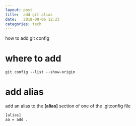 ```yaml
---
layout: post
title:  add git alias 
date:   2018-09-06 12:23 
categories: tech 
---
```

how to add git config

# where to add

```
git config --list --show-origin
```

# add alias 

add an alias to the __[alias]__ section of one of the .gitconfig file

```
[alias]
aa = add .
```

